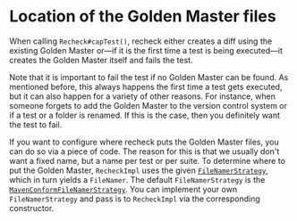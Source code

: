# Location of the Golden Master files

When calling `Recheck#capTest()`, recheck either creates a diff using the existing Golden Master or—if it is the first time a test is being executed—it creates the Golden Master itself and fails the test. 

Note that it is important to fail the test if no Golden Master can be found. As mentioned before, this always happens the first time a test gets executed, but it can also happen for a variety of other reasons. For instance, when someone forgets to add the Golden Master to the version control system or if a test or a folder is renamed. If this is the case, then you definitely want the test to fail.

If you want to configure where recheck puts the Golden Master files, you can do so via a piece of code. The reason for this is that we usually don't want a fixed name, but a name per test or per suite. To determine where to put the Golden Master, `RecheckImpl` uses the given [`FileNamerStrategy`](https://github.com/retest/recheck/blob/master/src/main/java/de/retest/recheck/FileNamerStrategy.java), which in turn yields a `FileNamer`. The default `FileNamerStrategy` is the [`MavenConformFileNamerStrategy`](https://github.com/retest/recheck/blob/master/src/main/java/de/retest/recheck/MavenConformFileNamerStrategy.java). You can implement your own `FileNamerStrategy` and pass is to `RecheckImpl` via the corresponding constructor.
